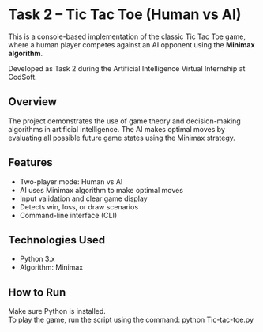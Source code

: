 # Task 2 – Tic Tac Toe (Human vs AI)

This is a console-based implementation of the classic Tic Tac Toe game, where a human player competes against an AI opponent using the **Minimax algorithm**.

Developed as Task 2 during the Artificial Intelligence Virtual Internship at CodSoft.

## Overview

The project demonstrates the use of game theory and decision-making algorithms in artificial intelligence. The AI makes optimal moves by evaluating all possible future game states using the Minimax strategy.

## Features

- Two-player mode: Human vs AI
- AI uses Minimax algorithm to make optimal moves
- Input validation and clear game display
- Detects win, loss, or draw scenarios
- Command-line interface (CLI)

## Technologies Used

- Python 3.x
- Algorithm: Minimax

## How to Run

Make sure Python is installed.  
To play the game, run the script using the command:
python Tic-tac-toe.py

